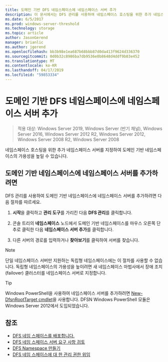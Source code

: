 ```yaml
---
title: 도메인 기반 DFS 네임스페이스에 네임스페이스 서버 추가
description: 이 문서에서는 DFS 관리를 사용하여 네임스페이스 호스팅을 위한 추가 네임스페이스 서버를 지정하는 방법을 설명합니다.
ms.date: 6/5/2017
ms.prod: windows-server-threshold
ms.technology: storage
ms.topic: article
author: JasonGerend
manager: brianlic
ms.author: jgerend
ms.openlocfilehash: bb3b98e1ea687b68bbb87d0da413f9624d336370
ms.sourcegitcommit: 0d0b32c8986ba7db9536e0b8648d4ddf9b03e452
ms.translationtype: MT
ms.contentlocale: ko-KR
ms.lasthandoff: 04/17/2019
ms.locfileid: "59853334"
---
```

# <a name="add-namespace-servers-to-a-domain-based-dfs-namespace"></a>도메인 기반 DFS 네임스페이스에 네임스페이스 서버 추가

> 적용 대상: Windows Server 2019, Windows Server (반기 채널), Windows Server 2016, Windows Server 2012 R2, Windows Server 2012, Windows Server 2008 R2, Windows Server 2008

네임스페이스 호스팅을 위한 추가 네임스페이스 서버를 지정하여 도메인 기반 네임스페이스의 가용성을 높일 수 있습니다.

## <a name="to-add-a-namespace-server-to-a-domain-based-namespace"></a>도메인 기반 네임스페이스에 네임스페이스 서버를 추가하려면

DFS 관리를 사용하여 도메인 기반 네임스페이스에 네임스페이스 서버를 추가하려면 다음 절차를 따르세요.

1.  **시작**을 클릭하고 **관리 도구**를 가리킨 다음 **DFS 관리**를 클릭합니다.

2.  콘솔 트리의 **네임스페이스** 노드에서 도메인 기반 네임스페이스를 마우스 오른쪽 단추로 클릭한 다음 **네임스페이스 서버 추가**를 클릭합니다.

3.  다른 서버의 경로를 입력하거나 **찾아보기**를 클릭하여 서버를 찾습니다.

> [!NOTE]
> 단일 네임스페이스 서버만 지원하는 독립형 네임스페이스에는 이 절차를 사용할 수 없습니다. 독립형 네임스페이스의 가용성을 높이려면 새 네임스페이스 마법사에서 장애 조치(failover) 클러스터를 네임스페이스 서버로 지정합니다.


> [!TIP]
> Windows PowerShell을 사용하여 네임스페이스 서버를 추가하려면 [New-DfsnRootTarget cmdlet](https://docs.microsoft.com/powershell/module/dfsn/set-dfsnroottarget)을 사용합니다. DFSN Windows PowerShell 모듈은 Windows Server 2012에서 도입되었습니다.

## <a name="see-also"></a>참조

-   [DFS 네임 스페이스를 배포합니다.](deploying-dfs-namespaces.md)
-   [DFS 네임 스페이스 서버 요구 사항 검토](https://technet.microsoft.com/library/cc753448(v=ws.11).aspx)
-   [DFS Namespace 만들기](create-a-dfs-namespace.md)
-   [DFS 네임 스페이스에 대 한 관리 권한 위임](delegate-management-permissions-for-dfs-namespaces.md)

